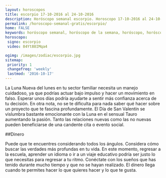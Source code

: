 ```yaml
---
layout: horoscopos
title: escorpio 17-10-2016 al 24-10-2016 
description: Horóscopo semanal escorpio. Horoscopo 17-10-2016 al 24-10-2016. Horoscopos univision gratis
permalink: /horoscopo-semanal-gratis/escorpio/
home: FALSE
keywords: horóscopo semanal, horóscopo de la semana, horóscopo, horóscopo gratis,horóscopos, horóscopo esperanza gracia, horoscopos escorpio la semana, horóscopos gratis, Tarot, Astrologia, Zodíaco, escorpio, horoscopo gratis
horoscopo:
 signo: escorpio
 video: 84Yt88IMqa4

ogimg: /images/zodiac/escorpio.jpg
sitemap:
 priority: 1
 changefreq: 'weekly'
 lastmod: '2016-10-17'
---
```



La Luna Nueva del lunes en tu sector familiar necesita un manejo cuidadoso, ya que podrías actuar bajo impulso y hacer un movimiento en falso. Esperar unos días podría ayudarte a sentir más confianza acerca de tu decisión. En otra nota, no se te dificulta para nada saber qué hacer sobre un proyecto que te fascina profundamente. El Día de San Valentín se vislumbra bastante emocionante con la Luna en el sensual Tauro aumentando la pasión. Tanto las relaciones nuevas como las no nuevas pueden beneficiarse de una candente cita o evento social. 

##Dinero

Puede que te encuentres considerando todos los ángulos. Considera cómo buscar las verdades más profundas en tu vida. En este momento, regresar a la escuela, aprender un idioma o ir a un viaje educativo podría ser justo lo que necesitas para regresar a tu ritmo. Conéctate con los sueños que has tenido durante mucho tiempo y que no se hayan realizado. El dinero llega cuando te permites hacer lo que quieres hacer y lo que te gusta.